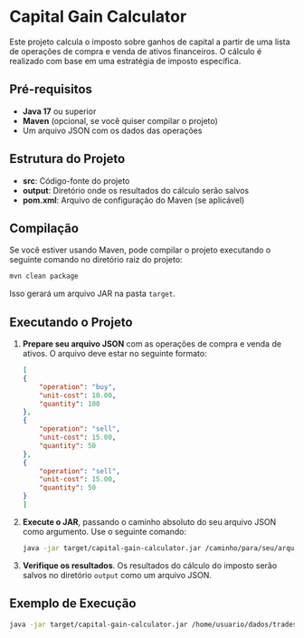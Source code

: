 # Capital Gain Calculator

Este projeto calcula o imposto sobre ganhos de capital a partir de uma lista de operações de compra e venda de ativos financeiros. O cálculo é realizado com base em uma estratégia de imposto específica.

## Pré-requisitos

- **Java 17** ou superior
- **Maven** (opcional, se você quiser compilar o projeto)
- Um arquivo JSON com os dados das operações

## Estrutura do Projeto

- **src**: Código-fonte do projeto
- **output**: Diretório onde os resultados do cálculo serão salvos
- **pom.xml**: Arquivo de configuração do Maven (se aplicável)

## Compilação

Se você estiver usando Maven, pode compilar o projeto executando o seguinte comando no diretório raiz do projeto:

```bash
mvn clean package
```

Isso gerará um arquivo JAR na pasta `target`.

## Executando o Projeto

1. **Prepare seu arquivo JSON** com as operações de compra e venda de ativos. O arquivo deve estar no seguinte formato:

    ```json
    [
    {
        "operation": "buy",
        "unit-cost": 10.00,
        "quantity": 100
    },
    {
        "operation": "sell",
        "unit-cost": 15.00,
        "quantity": 50
    },
    {
        "operation": "sell",
        "unit-cost": 15.00,
        "quantity": 50
    }
    ]
    ```

2. **Execute o JAR**, passando o caminho absoluto do seu arquivo JSON como argumento. Use o seguinte comando:

    ```bash
    java -jar target/capital-gain-calculator.jar /caminho/para/seu/arquivo.json
    ```

3. **Verifique os resultados**. Os resultados do cálculo do imposto serão salvos no diretório `output` como um arquivo JSON.

## Exemplo de Execução

```bash
java -jar target/capital-gain-calculator.jar /home/usuario/dados/trades.json
```